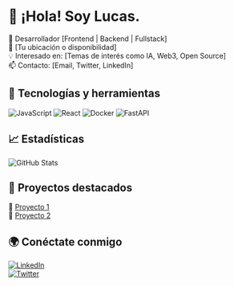# 👋 ¡Hola! Soy Lucas.

🚀 Desarrollador [Frontend | Backend | Fullstack]  
📍 [Tu ubicación o disponibilidad]  
💡 Interesado en: [Temas de interés como IA, Web3, Open Source]  
📫 Contacto: [Email, Twitter, LinkedIn]  

## 📌 Tecnologías y herramientas  
![JavaScript](https://img.shields.io/badge/JavaScript-F7DF1E?style=flat&logo=javascript&logoColor=black)
![React](https://img.shields.io/badge/React-61DAFB?style=flat&logo=react&logoColor=white)
![Docker](https://img.shields.io/badge/Docker-2496ED?style=flat&logo=docker&logoColor=white)
![FastAPI](https://img.shields.io/badge/FastAPI-009688?style=flat&logo=fastapi&logoColor=white)
  
## 📈 Estadísticas  
![GitHub Stats](https://github-readme-stats.vercel.app/api?username=tu-usuario&show_icons=true&theme=dark)
  
## 📌 Proyectos destacados  
🔹 [Proyecto 1](https://github.com/tu-usuario/proyecto1)  
🔹 [Proyecto 2](https://github.com/tu-usuario/proyecto2)  

## 🌍 Conéctate conmigo  
[![LinkedIn](https://img.shields.io/badge/LinkedIn-0077B5?style=flat&logo=linkedin&logoColor=white)](https://www.linkedin.com/in/tu-usuario)  
[![Twitter](https://img.shields.io/badge/Twitter-1DA1F2?style=flat&logo=twitter&logoColor=white)](https://twitter.com/tu-usuario)  
